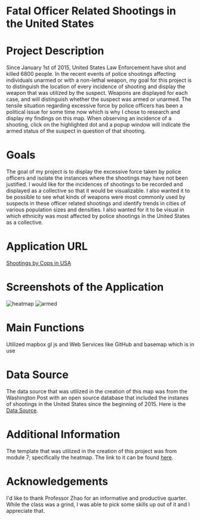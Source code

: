 # Fatal Officer Related Shootings in the United States
<h1>Project Description</h1>
<p>Since January 1st of 2015, United States Law Enforcement have shot and killed 6800 people. In the recent events of police shootings affecting individuals unarmed or with a non-lethal weapon, my goal for this project is to distinguish the location of every incidence of shooting and display the weapon that was utilized by the suspect. Weapons are displayed for each case, and will distinguish whether the suspect was armed or unarmed. The tensile situation regarding excessive force by police officers has been a political issue for some time now which is why I chose to research and display my findings on this map. When observing an incidence of a shooting, click on the highlighted dot and a popup window will indicate the armed status of the suspect in question of that shooting.</p>

<h1> Goals </h1> 
The goal of my project is to display the excessive force taken by police officers and isolate the instances where the shootings may have not been justified. I would like for the incidences of shootings to be recorded and displayed as a collective so that it would be visualizable. I also wanted it to be possible to see what kinds of weapons were most commonly used by suspects in these officer related shootings and identify trends in cities of various population sizes and densities. I also wanted for it to be visual in which ethnicity was most affected by police shootings in the United States as a collective. 

<h1> Application URL </h1>
<a href="https://vksath00.github.io/Final_Project_Vksatham/">Shootings by Cops in USA</a>

<h1>Screenshots of the Application </h1>

![heatmap](https://user-images.githubusercontent.com/49254474/145764391-aad91bfb-f39a-45ed-ab99-1dbfcbdd53bb.JPG)
![armed](https://user-images.githubusercontent.com/49254474/145764759-228398dd-548e-4ffa-9fed-8b6edd8152c0.JPG)


<h1> Main Functions </h1>
<p> Utilized mapbox gl js and Web Services like GitHub and basemap which is in use</p>

<h1> Data Source </h1>
<p> The data source that was utilized in the creation of this map was from the Washington Post with an open source database that included the instanes of shootings in the United States since the beginning of 2015. Here is the <a href="https://www.washingtonpost.com/graphics/investigations/police-shootings-database/">Data Source</a>. </p>

<h1> Additional Information </h1>
<p> The template that was utilized in the creation of this project was from module 7; specifically the heatmap. The link to it can be found <a href="https://github.com/jakobzhao/geog495/blob/main/modules/module07/heatmap.html">here</a>. </p></p>

<h1> Acknowledgements </h1>
<p> I'd like to thank Professor Zhao for an informative and productive quarter. While the class was a grind, I was able to pick some skills up out of it and I appreciate that.</p>
